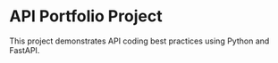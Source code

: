 # API Portfolio Project
This project demonstrates API coding best practices using Python and FastAPI.

